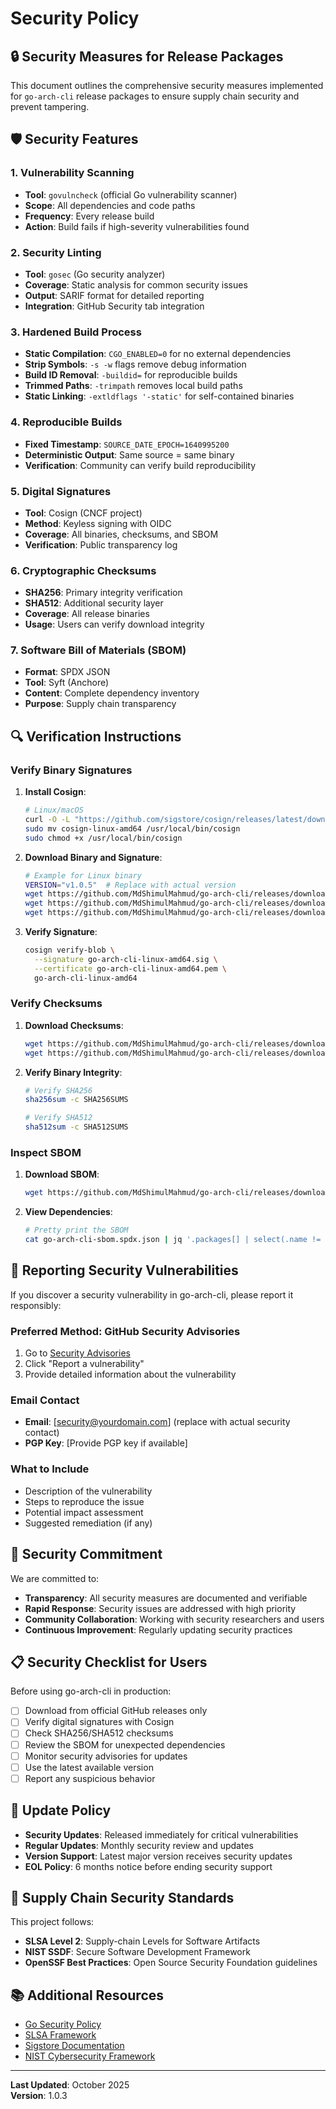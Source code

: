 # Security Policy

## 🔒 Security Measures for Release Packages

This document outlines the comprehensive security measures implemented for `go-arch-cli` release packages to ensure supply chain security and prevent tampering.

## 🛡️ Security Features

### 1. **Vulnerability Scanning**
- **Tool**: `govulncheck` (official Go vulnerability scanner)
- **Scope**: All dependencies and code paths
- **Frequency**: Every release build
- **Action**: Build fails if high-severity vulnerabilities found

### 2. **Security Linting**
- **Tool**: `gosec` (Go security analyzer)
- **Coverage**: Static analysis for common security issues
- **Output**: SARIF format for detailed reporting
- **Integration**: GitHub Security tab integration

### 3. **Hardened Build Process**
- **Static Compilation**: `CGO_ENABLED=0` for no external dependencies
- **Strip Symbols**: `-s -w` flags remove debug information
- **Build ID Removal**: `-buildid=` for reproducible builds
- **Trimmed Paths**: `-trimpath` removes local build paths
- **Static Linking**: `-extldflags '-static'` for self-contained binaries

### 4. **Reproducible Builds**
- **Fixed Timestamp**: `SOURCE_DATE_EPOCH=1640995200`
- **Deterministic Output**: Same source = same binary
- **Verification**: Community can verify build reproducibility

### 5. **Digital Signatures**
- **Tool**: Cosign (CNCF project)
- **Method**: Keyless signing with OIDC
- **Coverage**: All binaries, checksums, and SBOM
- **Verification**: Public transparency log

### 6. **Cryptographic Checksums**
- **SHA256**: Primary integrity verification
- **SHA512**: Additional security layer
- **Coverage**: All release binaries
- **Usage**: Users can verify download integrity

### 7. **Software Bill of Materials (SBOM)**
- **Format**: SPDX JSON
- **Tool**: Syft (Anchore)
- **Content**: Complete dependency inventory
- **Purpose**: Supply chain transparency

## 🔍 Verification Instructions

### Verify Binary Signatures

1. **Install Cosign**:
   ```bash
   # Linux/macOS
   curl -O -L "https://github.com/sigstore/cosign/releases/latest/download/cosign-linux-amd64"
   sudo mv cosign-linux-amd64 /usr/local/bin/cosign
   sudo chmod +x /usr/local/bin/cosign
   ```

2. **Download Binary and Signature**:
   ```bash
   # Example for Linux binary
   VERSION="v1.0.5"  # Replace with actual version
   wget https://github.com/MdShimulMahmud/go-arch-cli/releases/download/${VERSION}/go-arch-cli-linux-amd64
   wget https://github.com/MdShimulMahmud/go-arch-cli/releases/download/${VERSION}/go-arch-cli-linux-amd64.sig
   wget https://github.com/MdShimulMahmud/go-arch-cli/releases/download/${VERSION}/go-arch-cli-linux-amd64.pem
   ```

3. **Verify Signature**:
   ```bash
   cosign verify-blob \
     --signature go-arch-cli-linux-amd64.sig \
     --certificate go-arch-cli-linux-amd64.pem \
     go-arch-cli-linux-amd64
   ```

### Verify Checksums

1. **Download Checksums**:
   ```bash
   wget https://github.com/MdShimulMahmud/go-arch-cli/releases/download/${VERSION}/SHA256SUMS
   wget https://github.com/MdShimulMahmud/go-arch-cli/releases/download/${VERSION}/SHA512SUMS
   ```

2. **Verify Binary Integrity**:
   ```bash
   # Verify SHA256
   sha256sum -c SHA256SUMS
   
   # Verify SHA512
   sha512sum -c SHA512SUMS
   ```

### Inspect SBOM

1. **Download SBOM**:
   ```bash
   wget https://github.com/MdShimulMahmud/go-arch-cli/releases/download/${VERSION}/go-arch-cli-sbom.spdx.json
   ```

2. **View Dependencies**:
   ```bash
   # Pretty print the SBOM
   cat go-arch-cli-sbom.spdx.json | jq '.packages[] | select(.name != null) | {name: .name, version: .versionInfo}'
   ```

## 🚨 Reporting Security Vulnerabilities

If you discover a security vulnerability in go-arch-cli, please report it responsibly:

### Preferred Method: GitHub Security Advisories
1. Go to [Security Advisories](https://github.com/MdShimulMahmud/go-arch-cli/security/advisories)
2. Click "Report a vulnerability"
3. Provide detailed information about the vulnerability

### Email Contact
- **Email**: [security@yourdomain.com] (replace with actual security contact)
- **PGP Key**: [Provide PGP key if available]

### What to Include
- Description of the vulnerability
- Steps to reproduce the issue
- Potential impact assessment
- Suggested remediation (if any)

## 🎯 Security Commitment

We are committed to:

- **Transparency**: All security measures are documented and verifiable
- **Rapid Response**: Security issues are addressed with high priority
- **Community Collaboration**: Working with security researchers and users
- **Continuous Improvement**: Regularly updating security practices

## 📋 Security Checklist for Users

Before using go-arch-cli in production:

- [ ] Download from official GitHub releases only
- [ ] Verify digital signatures with Cosign
- [ ] Check SHA256/SHA512 checksums
- [ ] Review the SBOM for unexpected dependencies
- [ ] Monitor security advisories for updates
- [ ] Use the latest available version
- [ ] Report any suspicious behavior

## 🔄 Update Policy

- **Security Updates**: Released immediately for critical vulnerabilities
- **Regular Updates**: Monthly security review and updates
- **Version Support**: Latest major version receives security updates
- **EOL Policy**: 6 months notice before ending security support

## 🌟 Supply Chain Security Standards

This project follows:

- **SLSA Level 2**: Supply-chain Levels for Software Artifacts
- **NIST SSDF**: Secure Software Development Framework
- **OpenSSF Best Practices**: Open Source Security Foundation guidelines

## 📚 Additional Resources

- [Go Security Policy](https://golang.org/security)
- [SLSA Framework](https://slsa.dev/)
- [Sigstore Documentation](https://docs.sigstore.dev/)
- [NIST Cybersecurity Framework](https://www.nist.gov/cyberframework)

---

**Last Updated**: October 2025  
**Version**: 1.0.3